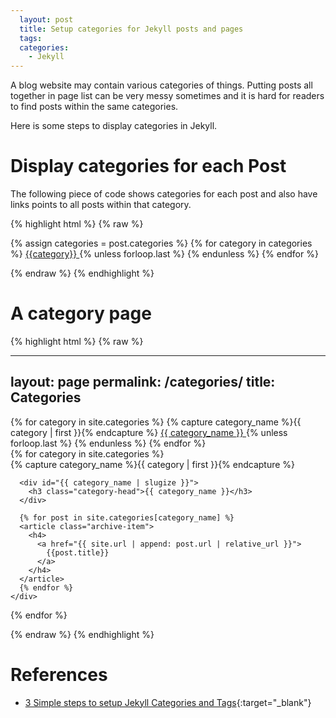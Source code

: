 ```yaml
---
  layout: post
  title: Setup categories for Jekyll posts and pages
  tags:
  categories:
    - Jekyll
---
```


A blog website may contain various categories of things. Putting posts all together
in page list can be very messy sometimes and it is hard for readers to find posts
within the same categories.

Here is some steps to display categories in Jekyll.

# **Display categories for each Post**

The following piece of code shows categories for each post and also have links points to
all posts within that category.

{% highlight html %}
{% raw %}

<div class="post-categories">
  {% assign categories = post.categories %}
  {% for category in categories %}
    <a class="category_name" href="{{'/categories/#' | prepeand: site.url | append: category | relative_url }}">
      {{category}}
    </a>
  {% unless forloop.last %}&nbsp;{% endunless %}
  {% endfor %}
</div>

{% endraw %}
{% endhighlight %}

# **A category page**

{% highlight html %}
{% raw %}

---
layout: page
permalink: /categories/
title: Categories
---

<div class="categories">
  {% for category in site.categories %}
    {% capture category_name %}{{ category | first }}{% endcapture %}
    <a class="category_name" href="{{'/categories/#' | prepeand: site.url | append: category_name | relative_url }}">
      {{ category_name }}
    </a><!--Links points to all posts within each category-->
  {% unless forloop.last %}&nbsp;{% endunless %}
  {% endfor %}
</div><!--All categories in the site-->

<div id="archives">
  {% for category in site.categories %}
    <div class="archive-group">
      {% capture category_name %}{{ category | first }}{% endcapture %}

      <div id="{{ category_name | slugize }}">
        <h3 class="category-head">{{ category_name }}</h3>
      </div>

      {% for post in site.categories[category_name] %}
      <article class="archive-item">
        <h4>
          <a href="{{ site.url | append: post.url | relative_url }}">
            {{post.title}}
          </a>
        </h4>
      </article>
      {% endfor %}
    </div>
  {% endfor %}
</div><!--Categories following posts within them-->

{% endraw %}
{% endhighlight %}

# **References**

- [3 Simple steps to setup Jekyll Categories and Tags](https://blog.webjeda.com/jekyll-categories/){:target="_blank"}

